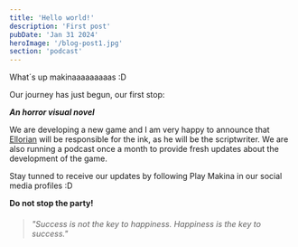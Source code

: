 ```yaml
---
title: 'Hello world!'
description: 'First post'
pubDate: 'Jan 31 2024'
heroImage: '/blog-post1.jpg'
section: 'podcast'
---
```

What´s up makinaaaaaaaaas :D

Our journey has just begun, our first stop:

**_An horror visual novel_**

We are developing a new game and I am very happy to announce that <a href="https://www.youtube.com/@ellorian_audiolibros" target="_blank">Ellorian</a> will be responsible for the ink, as he will be the scriptwriter. We are also running a podcast once a month to provide fresh updates about the development of the game. 

Stay tunned to receive our updates by following Play Makina in our social media profiles :D

**Do not stop the party!**

> ###### "Success is not the key to happiness. Happiness is the key to success."

